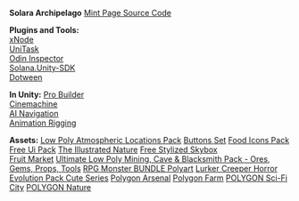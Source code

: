 
**Solara Archipelago**
[Mint Page Source Code](https://github.com/XuanVuFsv/Solara-Archipelago-Mint-Page-umi-ui)  
  
**Plugins and Tools:**  
[xNode](https://github.com/Siccity/xNode)  
[UniTask](https://github.com/Cysharp/UniTask)  
[Odin Inspector](https://assetstore.unity.com/packages/tools/utilities/odin-inspector-and-serializer-89041)  
[Solana.Unity-SDK](https://github.com/magicblock-labs/Solana.Unity-SDK)  
[Dotween](https://github.com/Demigiant/dotween)  

**In Unity:**
[Pro Builder](https://docs.unity3d.com/Packages/com.unity.probuilder@6.0/manual/index.html)  
[Cinemachine](https://github.com/Unity-Technologies/com.unity.cinemachine)  
[AI Navigation](https://docs.unity3d.com/Packages/com.unity.ai.navigation@2.0/manual/index.html)  
[Animation Rigging](https://docs.unity3d.com/Packages/com.unity.animation.rigging@1.0/manual/index.html)  


**Assets:**
[Low Poly Atmospheric Locations Pack](https://assetstore.unity.com/packages/3d/environments/landscapes/low-poly-atmospheric-locations-pack-278928)
[Buttons Set](https://assetstore.unity.com/packages/2d/gui/buttons-set-211824)
[Food Icons Pack](https://assetstore.unity.com/packages/2d/gui/icons/food-icons-pack-70018)
[Free Ui Pack](https://assetstore.unity.com/packages/2d/gui/icons/free-ui-pack-170878)
[The Illustrated Nature](https://assetstore.unity.com/packages/3d/vegetation/the-illustrated-nature-sample-161188)
[Free Stylized Skybox](https://assetstore.unity.com/packages/2d/textures-materials/sky/free-stylized-skybox-212257)  
[Fruit Market](https://assetstore.unity.com/packages/3d/props/food/fruit-market-152337)
[Ultimate Low Poly Mining, Cave & Blacksmith Pack - Ores, Gems, Props, Tools](https://assetstore.unity.com/packages/3d/props/ultimate-low-poly-mining-cave-blacksmith-pack-ores-gems-props-to-189279)
[RPG Monster BUNDLE Polyart](https://assetstore.unity.com/packages/3d/characters/creatures/rpg-monster-bundle-polyart-261480)
[Lurker Creeper Horror Evolution Pack Cute Series](https://assetstore.unity.com/packages/3d/characters/creatures/lurker-creeper-horror-evolution-pack-cute-series-200138)
[Polygon Arsenal](https://assetstore.unity.com/packages/vfx/particles/polygon-arsenal-109286)
[Polygon Farm](https://assetstore.unity.com/packages/3d/environments/industrial/polygon-farm-low-poly-3d-art-by-synty-146192)
[POLYGON Sci-Fi City](https://assetstore.unity.com/packages/3d/environments/sci-fi/polygon-sci-fi-city-low-poly-3d-art-by-synty-115950)
[POLYGON Nature](https://assetstore.unity.com/packages/3d/vegetation/trees/polygon-nature-low-poly-3d-art-by-synty-120152)

